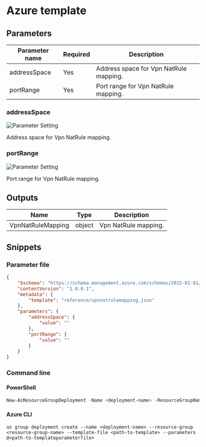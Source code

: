 # Azure template

## Parameters

Parameter name | Required | Description
-------------- | -------- | -----------
addressSpace   | Yes      | Address space for Vpn NatRule mapping.
portRange      | Yes      | Port range for Vpn NatRule mapping.

### addressSpace

![Parameter Setting](https://img.shields.io/badge/parameter-required-orange?style=flat-square)

Address space for Vpn NatRule mapping.

### portRange

![Parameter Setting](https://img.shields.io/badge/parameter-required-orange?style=flat-square)

Port range for Vpn NatRule mapping.

## Outputs

Name | Type | Description
---- | ---- | -----------
VpnNatRuleMapping | object | Vpn NatRule mapping.

## Snippets

### Parameter file

```json
{
    "$schema": "https://schema.management.azure.com/schemas/2015-01-01/deploymentParameters.json#",
    "contentVersion": "1.0.0.1",
    "metadata": {
        "template": "reference/vpnnatrulemapping.json"
    },
    "parameters": {
        "addressSpace": {
            "value": ""
        },
        "portRange": {
            "value": ""
        }
    }
}
```

### Command line

#### PowerShell

```powershell
New-AzResourceGroupDeployment -Name <deployment-name> -ResourceGroupName <resource-group-name> -TemplateFile <path-to-template> -TemplateParameterFile <path-to-templateparameter>
```

#### Azure CLI

```text
az group deployment create --name <deployment-name> --resource-group <resource-group-name> --template-file <path-to-template> --parameters @<path-to-templateparameterfile>
```
